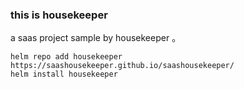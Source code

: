 ### this is housekeeper 

a saas project sample by housekeeper 。

```
helm repo add housekeeper https://saashousekeeper.github.io/saashousekeeper/
helm install housekeeper
```


